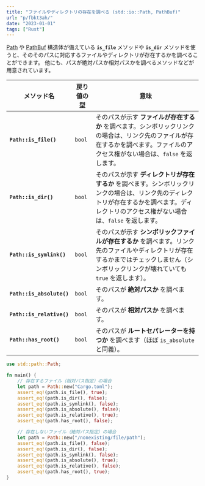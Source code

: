 ```yaml
---
title: "ファイルやディレクトリの存在を調べる (std::io::Path, PathBuf)"
url: "p/fbkt3ah/"
date: "2023-01-01"
tags: ["Rust"]
---
```


[Path](https://doc.rust-lang.org/std/path/struct.Path.html) や [PathBuf](https://doc.rust-lang.org/std/path/struct.PathBuf.html) 構造体が備えている __`is_file`__ メソッドや __`is_dir`__ メソッドを使うと、そのそのパスに対応するファイルやディレクトリが存在するかを調べることができます。
他にも、パスが絶対パスか相対パスかを調べるメソッドなどが用意されています。

| メソッド名 | 戻り値の型 | 意味 |
| ---- | ---- | ---- |
| __`Path::is_file()`__ | `bool` | そのパスが示す __ファイルが存在するか__ を調べます。シンボリックリンクの場合は、リンク先のファイルが存在するかを調べます。ファイルのアクセス権がない場合は、`false` を返します。 |
| __`Path::is_dir()`__ | `bool` | そのパスが示す __ディレクトリが存在するか__ を調べます。シンボリックリンクの場合は、リンク先のディレクトリが存在するかを調べます。ディレクトリのアクセス権がない場合は、`false` を返します。 |
| __`Path::is_symlink()`__ | `bool` | そのパスが示す __シンボリックファイルが存在するか__ を調べます。リンク先のファイルやディレクトリが存在するかまではチェックしません（シンボリックリンクが壊れていても `true` を返します）。 |
| __`Path::is_absolute()`__ | `bool` | そのパスが __絶対パスか__ を調べます。 |
| __`Path::is_relative()`__ | `bool` | そのパスが __相対パスか__ を調べます。 |
| __`Path::has_root()`__ | `bool` | そのパスが __ルートセパレーターを持つか__ を調べます（ほぼ `is_absolute` と同義）。 |

```rust
use std::path::Path;

fn main() {
    // 存在するファイル（相対パス指定）の場合
    let path = Path::new("Cargo.toml");
    assert_eq!(path.is_file(), true);
    assert_eq!(path.is_dir(), false);
    assert_eq!(path.is_symlink(), false);
    assert_eq!(path.is_absolute(), false);
    assert_eq!(path.is_relative(), true);
    assert_eq!(path.has_root(), false);

    // 存在しないファイル（絶対パス指定）の場合
    let path = Path::new("/nonexisting/file/path");
    assert_eq!(path.is_file(), false);
    assert_eq!(path.is_dir(), false);
    assert_eq!(path.is_symlink(), false);
    assert_eq!(path.is_absolute(), true);
    assert_eq!(path.is_relative(), false);
    assert_eq!(path.has_root(), true);
}
```
